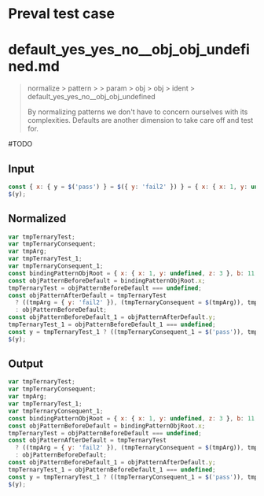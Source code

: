 # Preval test case

# default_yes_yes_no__obj_obj_undefined.md

> normalize > pattern >  > param > obj > obj > ident > default_yes_yes_no__obj_obj_undefined
>
> By normalizing patterns we don't have to concern ourselves with its complexities. Defaults are another dimension to take care off and test for.

#TODO

## Input

`````js filename=intro
const { x: { y = $('pass') } = $({ y: 'fail2' }) } = { x: { x: 1, y: undefined, z: 3 }, b: 11, c: 12 };
$(y);
`````

## Normalized

`````js filename=intro
var tmpTernaryTest;
var tmpTernaryConsequent;
var tmpArg;
var tmpTernaryTest_1;
var tmpTernaryConsequent_1;
const bindingPatternObjRoot = { x: { x: 1, y: undefined, z: 3 }, b: 11, c: 12 };
const objPatternBeforeDefault = bindingPatternObjRoot.x;
tmpTernaryTest = objPatternBeforeDefault === undefined;
const objPatternAfterDefault = tmpTernaryTest
  ? ((tmpArg = { y: 'fail2' }), (tmpTernaryConsequent = $(tmpArg)), tmpTernaryConsequent)
  : objPatternBeforeDefault;
const objPatternBeforeDefault_1 = objPatternAfterDefault.y;
tmpTernaryTest_1 = objPatternBeforeDefault_1 === undefined;
const y = tmpTernaryTest_1 ? ((tmpTernaryConsequent_1 = $('pass')), tmpTernaryConsequent_1) : objPatternBeforeDefault_1;
$(y);
`````

## Output

`````js filename=intro
var tmpTernaryTest;
var tmpTernaryConsequent;
var tmpArg;
var tmpTernaryTest_1;
var tmpTernaryConsequent_1;
const bindingPatternObjRoot = { x: { x: 1, y: undefined, z: 3 }, b: 11, c: 12 };
const objPatternBeforeDefault = bindingPatternObjRoot.x;
tmpTernaryTest = objPatternBeforeDefault === undefined;
const objPatternAfterDefault = tmpTernaryTest
  ? ((tmpArg = { y: 'fail2' }), (tmpTernaryConsequent = $(tmpArg)), tmpTernaryConsequent)
  : objPatternBeforeDefault;
const objPatternBeforeDefault_1 = objPatternAfterDefault.y;
tmpTernaryTest_1 = objPatternBeforeDefault_1 === undefined;
const y = tmpTernaryTest_1 ? ((tmpTernaryConsequent_1 = $('pass')), tmpTernaryConsequent_1) : objPatternBeforeDefault_1;
$(y);
`````
